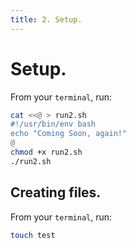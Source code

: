 ```yaml
---
title: 2. Setup.
---
```

# Setup.

From your `terminal`, run:
```bash
cat <<@ > run2.sh
#!/usr/bin/env bash
echo "Coming Soon, again!"
@
chmod +x run2.sh
./run2.sh
```

## Creating files.

From your `terminal`, run:
```bash
touch test
```
